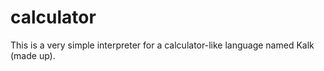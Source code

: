 # calculator
This is a very simple interpreter for a calculator-like language named Kalk (made up).
